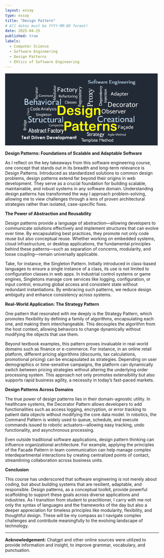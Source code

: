 ```yaml
---
layout: essay
type: essay
title: "Design Pattern"
# All dates must be YYYY-MM-DD format!
date: 2025-04-25
published: true
labels:
  - Computer Science
  - Software Engineering
  - Design Patterns
  - Ehtics of Software Engineering
---
```


<img width="500px" class="rounded mx-auto d-block" src="../img/design-pattern.png">


**Design Patterns: Foundations of Scalable and Adaptable Software**

As I reflect on the key takeaways from this software engineering course, one concept that stands out in its breadth and long-term relevance is Design Patterns. Introduced as standardized solutions to common design problems, design patterns extend far beyond their origins in web development. They serve as a crucial foundation for building scalable, maintainable, and robust systems in any software domain. Understanding design patterns has transformed the way I approach problem-solving, allowing me to view challenges through a lens of proven architectural strategies rather than isolated, case-specific fixes.

**The Power of Abstraction and Reusability**

Design patterns provide a language of abstraction—allowing developers to communicate solutions effectively and implement structures that can evolve over time. By encapsulating best practices, they promote not only code reuse but also conceptual reuse. Whether working on embedded systems, cloud infrastructure, or desktop applications, the fundamental principles behind these patterns—such as separation of concerns, modularity, and loose coupling—remain universally applicable.

Take, for instance, the Singleton Pattern. Initially introduced in class-based languages to ensure a single instance of a class, its use is not limited to configuration classes in web apps. In industrial control systems or game engines, Singletons manage core services like logging, configuration, or input control, ensuring global access and consistent state without redundant instantiations. By embracing such patterns, we reduce design ambiguity and enhance consistency across systems.

**Real-World Application: The Strategy Pattern**

One pattern that resonated with me deeply is the Strategy Pattern, which promotes flexibility by defining a family of algorithms, encapsulating each one, and making them interchangeable. This decouples the algorithm from the host context, allowing behaviors to change dynamically without modifying the objects that use them.

Beyond textbook examples, this pattern proves invaluable in real-world domains such as finance or e-commerce. For instance, in an online retail platform, different pricing algorithms (discounts, tax calculations, promotional pricing) can be encapsulated as strategies. Depending on user demographics or time-sensitive campaigns, the platform can dynamically switch between pricing strategies without altering the underlying order processing system. This approach not only promotes extensibility but also supports rapid business agility, a necessity in today’s fast-paced markets.

**Design Patterns Across Domains**

The true power of design patterns lies in their domain-agnostic utility. In healthcare systems, the Decorator Pattern allows developers to add functionalities such as access logging, encryption, or error tracking to patient data objects without modifying the core data model. In robotics, the Command Pattern is widely used to queue, schedule, and execute commands issued to robotic actuators—allowing easy tracking, undo functionality, and asynchronous processing.

Even outside traditional software applications, design pattern thinking can influence organizational architecture. For example, applying the principles of the Facade Pattern in team communication can help manage complex interdepartmental interactions by creating centralized points of contact, streamlining collaboration across business units.

**Conclusion**

This course has underscored that software engineering is not merely about coding, but about building systems that are resilient, adaptable, and responsible. Design patterns, as a conceptual toolkit, provide powerful scaffolding to support these goals across diverse applications and industries. As I transition from student to practitioner, I carry with me not only the syntax of languages and the frameworks of the day but also a deeper appreciation for timeless principles like modularity, flexibility, and thoughtful design. These will be my compass as I navigate complex challenges and contribute meaningfully to the evolving landscape of technology.

---

**Acknowledgement:** Chatgpt and other online sources were utilized to provide information and insight, to improve grammar, vocabulary, and punctuation. 
